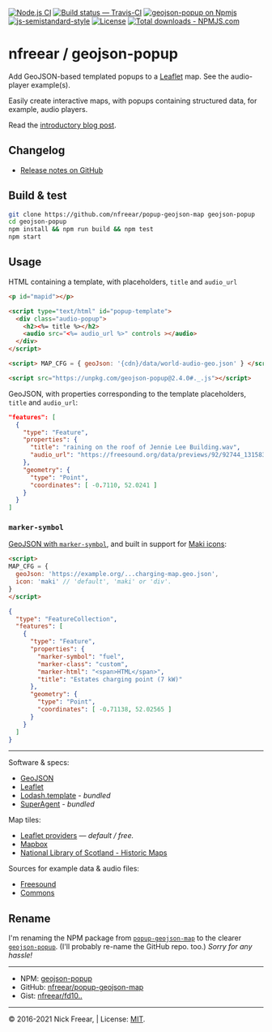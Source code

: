 
[![Node.js CI][gci-icon]][gci]
[![Build status — Travis-CI][travis-icon]][travis]
[![geojson-popup on Npmjs][npm-icon]][npm]
[![js-semistandard-style][semi-icon]][semi]
[![License][license-icon]][mit]
[![Total downloads - NPMJS.com][downl-icon]][npm]

# nfreear / geojson-popup

Add GeoJSON-based templated popups to a [Leaflet][] map. See the audio-player example(s).

Easily create interactive maps, with popups containing structured data, for example, audio players.

Read the [introductory blog post][blog].

## Changelog

* [Release notes on GitHub][rel]

## Build & test

```sh
git clone https://github.com/nfreear/popup-geojson-map geojson-popup
cd geojson-popup
npm install && npm run build && npm test
npm start
```

## Usage

HTML containing a template, with placeholders, `title` and `audio_url`

```html
<p id="mapid"></p>

<script type="text/html" id="popup-template">
  <div class="audio-popup">
    <h2><%= title %></h2>
    <audio src="<%= audio_url %>" controls ></audio>
  </div>
</script>

<script> MAP_CFG = { geoJson: '{cdn}/data/world-audio-geo.json' } </script>

<script src="https://unpkg.com/geojson-popup@2.4.0#._.js"></script>
```

GeoJSON, with properties corresponding to the template placeholders, `title` and `audio_url`:

```json
"features": [
  {
    "type": "Feature",
    "properties": {
      "title": "raining on the roof of Jennie Lee Building.wav",
      "audio_url": "https://freesound.org/data/previews/92/92744_1315834-lq.mp3"
    },
    "geometry": {
      "type": "Point",
      "coordinates": [ -0.7110, 52.0241 ]
    }
  }
]
```

### `marker-symbol`

[GeoJSON with `marker-symbol`][ev], and built in support for [Maki icons][maki]:

```html
<script>
MAP_CFG = {
  geoJson: 'https://example.org/...charging-map.geo.json',
  icon: 'maki' // 'default', 'maki' or 'div'.
}
</script>
```

```json
{
  "type": "FeatureCollection",
  "features": [
    {
      "type": "Feature",
      "properties": {
        "marker-symbol": "fuel",
        "marker-class": "custom",
        "marker-html": "<span>HTML</span>",
        "title": "Estates charging point (7 kW)"
      },
      "geometry": {
        "type": "Point",
        "coordinates": [ -0.71138, 52.02565 ]
      }
    }
  ]
}
```

---

Software & specs:
* [GeoJSON][]
* [Leaflet][]
* [Lodash.template][_tpl] - _bundled_
* [SuperAgent][] - _bundled_

Map tiles:
* [Leaflet providers][prov] — _default / free._
* [Mapbox][]
* [National Library of Scotland - Historic Maps][NLS]

Sources for example data & audio files:
* [Freesound][]
* [Commons][]

## Rename

I'm renaming the NPM package from [`popup-geojson-map`][npm-old] to the clearer [`geojson-popup`][npm].
(I'll probably re-name the GitHub repo. too.) _Sorry for any hassle!_


---

* NPM:    [geojson-popup][npm]
* GitHub: [nfreear/popup-geojson-map][]
* Gist:   [nfreear/fd10..][gist]

---
&copy; 2016-2021 Nick Freear, | License: [MIT][].


[blog]: https://nick.freear.org.uk/2017/06/27/geojson-popup-leaflet.html?utm_source=npm
[MIT]: https://nfreear.mit-license.org/2016-2021 "MIT License | © 2016-2021 Nick Freear (date: 2016-09-26)"
[travis-icon]: https://travis-ci.org/nfreear/popup-geojson-map.svg
[travis]: https://travis-ci.org/nfreear/popup-geojson-map "Build status – Travis-CI"
[npm-old]: https://npmjs.com/package/popup-geojson-map
[npm]: https://npmjs.com/package/geojson-popup
[nfreear/popup-geojson-map]: https://github.com/nfreear/popup-geojson-map
[rel]: https://github.com/nfreear/popup-geojson-map/releases
[gist]: https://gist.github.com/nfreear/fd1005a2af7a8166862011b8fcb8a821 "Gist: original JS (27-Sep-2016)"
[resume]: https://gist.github.com/nfreear/cceecc6e1cabdf8f8f4302aaed10923d "Resume GeoJSON"
[ev]: https://gist.github.com/nfreear/d1cb9d672dd33511056fa472c9bde36f "OU ev-charging GeoJSON"

[RFC]: https://tools.ietf.org/html/rfc7946 "The GeoJSON Format, August 2016."
[GeoJSON]: https://geojson.org/
[Leaflet]: https://leafletjs.com/examples/geojson/ "Using GeoJSON with Leaflet"
[SuperAgent]: https://visionmedia.github.io/superagent/
[Superagent-X]: http://smalljs.org/ajax/superagent/
[Lodash]: https://lodash.com/
[_tpl]: https://npmjs.com/package/lodash.template
[Underscore.js]: https://underscorejs.org/
[Freesound]: https://freesound.org/search/?q=metro "Freesound search: 'metro'"
[Commons]: https://commons.wikimedia.org/wiki/Category:Audio_files_of_music
[prov]: https://leaflet-extras.github.io/leaflet-providers/preview/
  "'This page shows mini maps for all the layers available in Leaflet-providers.'"
[Mapbox]: https://www.mapbox.com/
[NLS]: http://maps.nls.uk/projects/api/ "National Library of Scotland - Historic Maps API."
[maki]: https://www.mapbox.com/maki-icons/ "Maki is an icon set made for map designers."

[semi]: https://github.com/Flet/semistandard
[semi-icon]: https://img.shields.io/badge/code_style-semistandard-brightgreen.svg
  "Javascript coding style — 'semistandard'"
[npm-icon]: https://img.shields.io/npm/v/geojson-popup.svg "Latest version ~ on NPM"
[license-icon]: https://img.shields.io/npm/l/geojson-popup.svg
[downl-icon]: https://img.shields.io/npm/dt/geojson-popup.svg "Count of total downloads ~NPM"
[gci]: https://github.com/nfreear/popup-geojson-map/actions/workflows/node.js.yml
[gci-icon]: https://github.com/nfreear/popup-geojson-map/actions/workflows/node.js.yml/badge.svg

<!-- Easily create interactive maps, with popups containing structured data, for example, audio players. -->
[End]: //.
